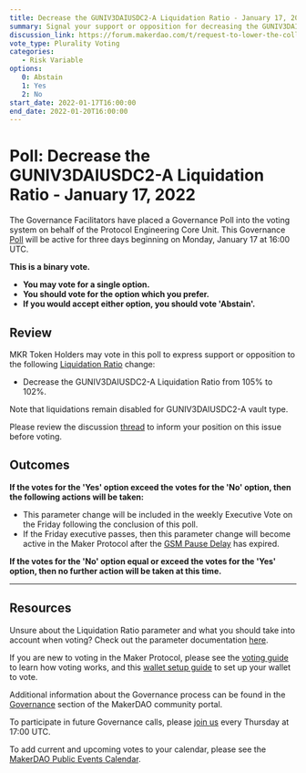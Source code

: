 ```yaml
---
title: Decrease the GUNIV3DAIUSDC2-A Liquidation Ratio - January 17, 2022
summary: Signal your support or opposition for decreasing the GUNIV3DAIUSDC2-A Liquidation Ratio from 105% to 102%.
discussion_link: https://forum.makerdao.com/t/request-to-lower-the-collateralization-ratio-for-guniv3daiusdc2-a/12615
vote_type: Plurality Voting
categories:
   - Risk Variable
options:
   0: Abstain
   1: Yes
   2: No
start_date: 2022-01-17T16:00:00
end_date: 2022-01-20T16:00:00
---
```

# Poll: Decrease the GUNIV3DAIUSDC2-A Liquidation Ratio - January 17, 2022

The Governance Facilitators have placed a Governance Poll into the voting system on behalf of the Protocol Engineering Core Unit. This Governance [Poll](https://community-development.makerdao.com/en/learn/governance/on-chain-gov) will be active for three days beginning on Monday, January 17 at 16:00 UTC.

**This is a binary vote.**
- **You may vote for a single option.**
- **You should vote for the option which you prefer.**
- **If you would accept either option, you should vote 'Abstain'.**

## Review

MKR Token Holders may vote in this poll to express support or opposition to the following [Liquidation Ratio](https://manual.makerdao.com/parameter-index/vault-risk/param-liquidation-ratio) change:
* Decrease the GUNIV3DAIUSDC2-A Liquidation Ratio from 105% to 102%.

Note that liquidations remain disabled for GUNIV3DAIUSDC2-A vault type.

Please review the discussion [thread](https://forum.makerdao.com/t/request-to-lower-the-collateralization-ratio-for-guniv3daiusdc2-a/12615) to inform your position on this issue before voting.

## Outcomes

**If the votes for the 'Yes' option exceed the votes for the 'No' option, then the following actions will be taken:**
* This parameter change will be included in the weekly Executive Vote on the Friday following the conclusion of this poll.
* If the Friday executive passes, then this parameter change will become active in the Maker Protocol after the [GSM Pause Delay](https://community-development.makerdao.com/en/learn/governance/param-gsm-pause-delay) has expired.

**If the votes for the 'No' option equal or exceed the votes for the 'Yes' option, then no further action will be taken at this time.**

---

## Resources

Unsure about the Liquidation Ratio parameter and what you should take into account when voting? Check out the parameter documentation [here](https://manual.makerdao.com/parameter-index/vault-risk/param-liquidation-ratio).

If you are new to voting in the Maker Protocol, please see the [voting guide](https://community-development.makerdao.com/en/learn/governance/how-voting-works/) to learn how voting works, and this [wallet setup guide](https://community-development.makerdao.com/en/learn/governance/voting-setup/) to set up your wallet to vote.

Additional information about the Governance process can be found in the [Governance](https://community-development.makerdao.com/en/learn/governance) section of the MakerDAO community portal.

To participate in future Governance calls, please [join us](https://github.com/makerdao/community/tree/master/governance/governance-and-risk-meetings) every Thursday at 17:00 UTC.

To add current and upcoming votes to your calendar, please see the [MakerDAO Public Events Calendar](https://calendar.google.com/calendar/embed?src=makerdao.com_3efhm2ghipksegl009ktniomdk%40group.calendar.google.com&ctz=UTC&mode=week&showCalendars=0&showPrint=0).

